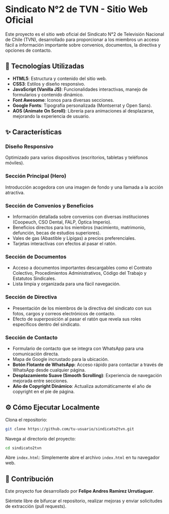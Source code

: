 
# Sindicato N°2 de TVN - Sitio Web Oficial

Este proyecto es el sitio web oficial del Sindicato N°2 de Televisión Nacional de Chile (TVN), desarrollado para proporcionar a los miembros un acceso fácil a información importante sobre convenios, documentos, la directiva y opciones de contacto.

## 🚀 Tecnologías Utilizadas

- **HTML5**: Estructura y contenido del sitio web.
- **CSS3**: Estilos y diseño responsivo.
- **JavaScript (Vanilla JS)**: Funcionalidades interactivas, manejo de formularios y contenido dinámico.
- **Font Awesome**: Iconos para diversas secciones.
- **Google Fonts**: Tipografía personalizada (Montserrat y Open Sans).
- **AOS (Animate On Scroll)**: Librería para animaciones al desplazarse, mejorando la experiencia de usuario.

## ✨ Características

### Diseño Responsivo
Optimizado para varios dispositivos (escritorios, tabletas y teléfonos móviles).

### Sección Principal (Hero)
Introducción acogedora con una imagen de fondo y una llamada a la acción atractiva.

### Sección de Convenios y Beneficios

- Información detallada sobre convenios con diversas instituciones (Coopeuch, CSO Dental, FALP, Óptica Imperio).
- Beneficios directos para los miembros (nacimiento, matrimonio, defunción, becas de estudios superiores).
- Vales de gas (Abastible y Lipigas) a precios preferenciales.
- Tarjetas interactivas con efectos al pasar el ratón.

### Sección de Documentos

- Acceso a documentos importantes descargables como el Contrato Colectivo, Procedimientos Administrativos, Código del Trabajo y Estatutos Sindicales.
- Lista limpia y organizada para una fácil navegación.

### Sección de Directiva

- Presentación de los miembros de la directiva del sindicato con sus fotos, cargos y correos electrónicos de contacto.
- Efecto de superposición al pasar el ratón que revela sus roles específicos dentro del sindicato.

### Sección de Contacto

- Formulario de contacto que se integra con WhatsApp para una comunicación directa.
- Mapa de Google incrustado para la ubicación.
- **Botón Flotante de WhatsApp**: Acceso rápido para contactar a través de WhatsApp desde cualquier página.
- **Desplazamiento Suave (Smooth Scrolling)**: Experiencia de navegación mejorada entre secciones.
- **Año de Copyright Dinámico**: Actualiza automáticamente el año de copyright en el pie de página.

## ⚙️ Cómo Ejecutar Localmente

Clona el repositorio:

```bash
git clone https://github.com/tu-usuario/sindicato2tvn.git
```

Navega al directorio del proyecto:

```bash
cd sindicato2tvn
```

Abre `index.html`:
Simplemente abre el archivo `index.html` en tu navegador web.

## 🤝 Contribución

Este proyecto fue desarrollado por **Felipe Andres Ramirez Urrutiaguer**.

Siéntete libre de bifurcar el repositorio, realizar mejoras y enviar solicitudes de extracción (pull requests).

